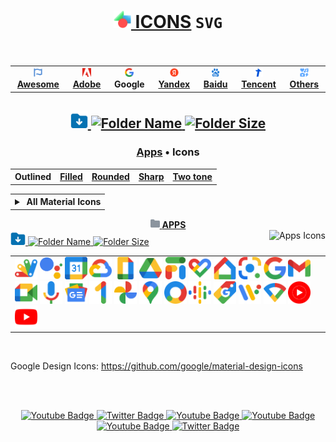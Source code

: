 # <div align="center"><a href="https://github.com/Li-Deheng/icons-svg" title="⬅︎ Back to Main Repository"><img style="width:28px; height:28px;" src="https://github.com/Li-Deheng/icons-svg/blob/main/Adobe/Apps/Motion-Graphics.svg" alt="Icons" onclick="return false"> ICONS</a> <span><b><code>SVG</code></b></span><br><img src="https://komarev.com/ghpvc/?username=Li-Deheng&style=flat&color=blue" alt=""/></div>

<div align="center"><table><tbody><th align="center">
<a href="https://github.com/Li-Deheng/icons-svg/tree/main/Awesome"><img style="width:14px; height:14px;" src="https://github.com/Li-Deheng/icons-svg/blob/main/Awesome/Awesome-Logo.svg" alt="Awesome"> <b>Awesome</b></a></th><th><a href="https://github.com/Li-Deheng/icons-svg/tree/main/Adobe"><img style="width:14px; height:14px;" src="https://github.com/Li-Deheng/icons-svg/blob/main/Adobe/Apps/Adobe-Logo.svg" alt="Adobe"> <b>Adobe</b></a></th><th><a><img style="width:14px; height:14px;" src="https://github.com/Li-Deheng/icons-svg/blob/main/Google/Apps/google-logo.svg" alt="Google"> <b>Google</b></a></th><th><a href="https://github.com/Li-Deheng/icons-svg/tree/main/Yandex"><img style="width:14px; height:14px;" src="https://github.com/Li-Deheng/icons-svg/blob/main/Yandex/Yandex-Logo.svg" alt="Yandex"> <b>Yandex</b></a></th><th><a href="https://github.com/Li-Deheng/icons-svg/tree/main/Baidu"><img style="width:14px; height:14px;" src="https://github.com/Li-Deheng/icons-svg/blob/main/Baidu/Baidu-Logo.svg" alt="Baidu"> <b>Baidu</b></a></th><th><a href="https://github.com/Li-Deheng/icons-svg/tree/main/Tencent"><img style="width:14px; height:14px;" src="https://github.com/Li-Deheng/icons-svg/blob/main/Tencent/Tencent-Logo.svg" alt="Tencent"> <b>Tencent</b></a></th><th><a href="https://github.com/Li-Deheng/icons-svg/tree/main/Others"><img style="width:14px; height:14px;" src="https://github.com/Li-Deheng/icons-svg/blob/main/Awesome/icons.svg" alt="Others"> <b>Others</b></a>
</td></tr></tbody></table></div>

## <div align="center"><a href="https://downgit.github.io/#/home?url=https://github.com/Li-Deheng/icons-svg/tree/main/Google" title="Download with DownGit" target="_blank"><img style="width:28px; height:28px;" src="https://github.com/Li-Deheng/icons-svg/blob/main/Awesome/Download-Folder.svg" alt="Download" target="_blank"> <img style="height:22px;" src="https://img.shields.io/badge/Download%20All%20Google%20Icons-blue" alt="Folder Name"> <img style="height:18px;" src="https://img.shields.io/badge/548%20Mb-343940" title="Folder Size" alt="Folder Size"></a></div>

### <div align="center"><a href="https://github.com/Li-Deheng/icons-svg/tree/main/Google" alt="Apps">Apps</a> • <a alt="Material Icons">Icons</a></div>

<div align="center"><table><tbody><th align="center">
<a>Outlined</a></th><th><a href="https://github.com/Li-Deheng/icons-svg/blob/main/Google/README-md/Icons-Filled.md">Filled</a></th><th><a href="https://github.com/Li-Deheng/icons-svg/blob/main/Google/README-md/Icons-Rounded.md">Rounded</a></th><th><a href="https://github.com/Li-Deheng/icons-svg/blob/main/Google/README-md/Icons-Sharp.md">Sharp</a></th><th><a href="https://github.com/Li-Deheng/icons-svg/blob/main/Google/README-md/Icons-TwoTone.md">Two tone</a></th></tbody></table></div>

<table align="center"><tbody><tr></tr><th>
<details align="left"><summary>&nbsp<span>All Material Icons</span></summary>
  <dd><a href="https://github.com/Li-Deheng/icons-svg/blob/main/Google/README-md/Icons-Outlined-Action.md"><img style="height:14px;" src="https://github.com/Li-Deheng/icons-svg/blob/main/Google/README-md/dropdown-icons/ads_click_white_24dp.svg" alt="Action"> Action</a></dd>
  <dd><a href="https://github.com/Li-Deheng/icons-svg/blob/main/Google/README-md/Icons-Outlined-Alert.md"><img style="height:14px;" src="https://github.com/Li-Deheng/icons-svg/blob/main/Google/README-md/dropdown-icons/warning_amber_white_24dp.svg" alt="Alert"> Alert</a></dd>
  <dd><a href="https://github.com/Li-Deheng/icons-svg/blob/main/Google/README-md/Icons-Outlined-Audio&Video.md"><img style="height:14px;" src="https://github.com/Li-Deheng/icons-svg/blob/main/Google/README-md/dropdown-icons/play_circle_white_24dp.svg" alt="Audio&Video"> Audio & Video</a></dd>
  <dd><a href="https://github.com/Li-Deheng/icons-svg/blob/main/Google/README-md/Icons-Outlined-Communication.md"><img style="height:14px;" src="https://github.com/Li-Deheng/icons-svg/blob/main/Google/README-md/dropdown-icons/forum_white_24dp.svg" alt="Communication"> Communication</a><br></dd>
  <dd><a href="https://github.com/Li-Deheng/icons-svg/blob/main/Google/README-md/Icons-Outlined-Content.md"><img style="height:14px;" src="https://github.com/Li-Deheng/icons-svg/blob/main/Google/README-md/dropdown-icons/how_to_vote_white_24dp.svg" alt="Content"> Content</a></dd>
  <dd><a href="https://github.com/Li-Deheng/icons-svg/blob/main/Google/README-md/Icons-Outlined-Device.md"><img style="height:14px;" src="https://github.com/Li-Deheng/icons-svg/blob/main/Google/README-md/dropdown-icons/devices_white_24dp.svg" alt="Device"> Device</a></dd>
  <dd><a href="https://github.com/Li-Deheng/icons-svg/blob/main/Google/README-md/Icons-Outlined-Editor.md"><img style="height:14px;" src="https://github.com/Li-Deheng/icons-svg/blob/main/Google/README-md/dropdown-icons/border_color_white_24dp.svg" alt="Editor"> Editor</a></dd>
  <dd><a href="https://github.com/Li-Deheng/icons-svg/blob/main/Google/README-md/Icons-Outlined-File.md"><img style="height:14px;" src="https://github.com/Li-Deheng/icons-svg/blob/main/Google/README-md/dropdown-icons/folder_white_24dp.svg" alt="File"> File</a></dd>
  <dd><a href="https://github.com/Li-Deheng/icons-svg/blob/main/Google/README-md/Icons-Outlined-Hardware.md"><img style="height:14px;" src="https://github.com/Li-Deheng/icons-svg/blob/main/Google/README-md/dropdown-icons/smart_toy_white_24dp.svg" alt="Hardware"> Hardware</a></dd>
  <dd><a href="https://github.com/Li-Deheng/icons-svg/blob/main/Google/README-md/Icons-Outlined-Home.md"><img style="height:14px;" src="https://github.com/Li-Deheng/icons-svg/blob/main/Google/README-md/dropdown-icons/broadcast_on_personal_white_24dp.svg" alt="Home"> Home</a></dd>
  <dd><a href="https://github.com/Li-Deheng/icons-svg/blob/main/Google/README-md/Icons-Outlined-Image.md"><img style="height:14px;" src="https://github.com/Li-Deheng/icons-svg/blob/main/Google/README-md/dropdown-icons/image_white_24dp.svg" alt="Image"> Image</a></dd>
  <dd><a href="https://github.com/Li-Deheng/icons-svg/blob/main/Google/README-md/Icons-Outlined-Maps.md"><img style="height:14px;" src="https://github.com/Li-Deheng/icons-svg/blob/main/Google/README-md/dropdown-icons/map_white_24dp.svg" alt="Maps"> Maps</a></dd>
  <dd><a href="https://github.com/Li-Deheng/icons-svg/blob/main/Google/README-md/Icons-Outlined-Navigation.md"><img style="height:14px;" src="https://github.com/Li-Deheng/icons-svg/blob/main/Google/README-md/dropdown-icons/menu_open_white_24dp.svg" alt="Navigation"> Navigation</a></dd>
  <dd><a href="https://github.com/Li-Deheng/icons-svg/blob/main/Google/README-md/Icons-Outlined-Notification.md"><img style="height:14px;" src="https://github.com/Li-Deheng/icons-svg/blob/main/Google/README-md/dropdown-icons/support_agent_white_24dp.svg" alt="Notification"> Notification</a></dd>
  <dd><a href="https://github.com/Li-Deheng/icons-svg/blob/main/Google/README-md/Icons-Outlined-Notification.md"><img style="height:14px;" src="https://github.com/Li-Deheng/icons-svg/blob/main/Google/README-md/dropdown-icons/balcony_white_24dp.svg" alt="Places"> Places</a></dd>
  <dd><a href="https://github.com/Li-Deheng/icons-svg/blob/main/Google/README-md/Icons-Outlined-Notification.md"><img style="height:14px;" src="https://github.com/Li-Deheng/icons-svg/blob/main/Google/README-md/dropdown-icons/manage_search_white_24dp.svg" alt="Search"> Search</a></dd>
  <dd><a href="https://github.com/Li-Deheng/icons-svg/blob/main/Google/README-md/Icons-Outlined-Notification.md"><img style="height:14px;" src="https://github.com/Li-Deheng/icons-svg/blob/main/Google/README-md/dropdown-icons/groups_white_24dp.svg" alt="Social"> Social</a></dd>
  <dd><a href="https://github.com/Li-Deheng/icons-svg/blob/main/Google/README-md/Icons-Outlined-Notification.md"><img style="height:14px;" src="https://github.com/Li-Deheng/icons-svg/blob/main/Google/README-md/dropdown-icons/star_border_white_24dp.svg" alt="Toggle"> Toggle</a></dd>
</details>
</th></tbody></table>

<div align="Center"><a href="https://github.com/Li-Deheng/icons-svg/tree/main/Google/Apps" title="Open Directory: Apps"><img style="width:15px; height:15px;" src="https://github.com/Li-Deheng/icons-svg/blob/main/Directory.svg" alt="Directory"> <b>APPS</b></a></div>
<div><div align="left"><a href="https://downgit.github.io/#/home?url=https://github.com/Li-Deheng/icons-svg/tree/main/Google/Apps" title="Download with DownGit" target="_blank"><img style="width:24px; height:24px;" src="https://github.com/Li-Deheng/icons-svg/blob/main/Awesome/Download-Folder.svg" alt="Download Directory"> <img style="height:18px;" src="https://img.shields.io/badge/Download%20All%20Apps%20Icons-blue" alt="Folder Name"> <img style="height:16px;" src="https://img.shields.io/badge/1,4%20Mb-343940" alt="Folder Size"></a><img align="right" style="height:18px;" src="https://img.shields.io/badge/Icons-209-blue?logo=svg&logoColor=49b6ff" title="Total Number" alt="Apps Icons"></div>

<table><tbody><tr></tr><tr><td align="left">
<img style="width:36px; height:36px;" src="https://github.com/Li-Deheng/icons-svg/blob/main/Google/Apps/google-apps-script.svg" alt="Google Apps Script" title="Google Apps Script" target="_blank"> <img style="width:36px; height:36px;" src="https://github.com/Li-Deheng/icons-svg/blob/main/Google/Apps/google-assistant.svg" alt="Google Assistant" title="Google Assistant" target="_blank"> <img style="width:36px; height:36px;" src="https://github.com/Li-Deheng/icons-svg/blob/main/Google/Apps/google-calendar.svg" alt="Google Calendar" title="Google Calendar" target="_blank"> <img style="width:36px; height:36px;" src="https://github.com/Li-Deheng/icons-svg/blob/main/Google/Apps/google-cloud.svg" alt="Google Cloud" title="Google Cloud" target="_blank"> <img style="width:36px; height:36px;" src="https://github.com/Li-Deheng/icons-svg/blob/main/Google/Apps/google-doc.svg" alt="Google Doc" title="Google Doc" target="_blank"> <img style="width:36px; height:36px;" src="https://github.com/Li-Deheng/icons-svg/blob/main/Google/Apps/google-drive.svg" alt="Google Drive" title="Google Drive" target="_blank"> <img style="width:36px; height:36px;" src="https://github.com/Li-Deheng/icons-svg/blob/main/Google/Apps/google-fi.svg" alt="Google Fi" title="Google Fi" target="_blank"> <img style="width:36px; height:36px;" src="https://github.com/Li-Deheng/icons-svg/blob/main/Google/Apps/google-heart-fit.svg" alt="Google Heart Fit" title="Google Heart Fit" target="_blank"> <img style="width:36px; height:36px;" src="https://github.com/Li-Deheng/icons-svg/blob/main/Google/Apps/google-home.svg" alt="Google Home" title="Google Home" target="_blank"> <img style="width:36px; height:36px;" src="https://github.com/Li-Deheng/icons-svg/blob/main/Google/Apps/google-lens.svg" alt="Google Lens" title="Google Lens" target="_blank"> <img style="width:36px; height:36px;" src="https://github.com/Li-Deheng/icons-svg/blob/main/Google/Apps/google-logo.svg" alt="Google Logo" title="Google Logo" target="_blank"> <img style="width:36px; height:36px;" src="https://github.com/Li-Deheng/icons-svg/blob/main/Google/Apps/google-mail-gmail.svg" alt="Google Mail Gmail" title="Google Mail Gmail" target="_blank"> <img style="width:36px; height:36px;" src="https://github.com/Li-Deheng/icons-svg/blob/main/Google/Apps/google-meet-camera.svg" alt="Google Meet Camera" title="Google Meet Camera" target="_blank"> <img style="width:36px; height:36px;" src="https://github.com/Li-Deheng/icons-svg/blob/main/Google/Apps/google-mic.svg" alt="Google Mic" title="Google Mic" target="_blank"> <img style="width:36px; height:36px;" src="https://github.com/Li-Deheng/icons-svg/blob/main/Google/Apps/google-news.svg" alt="Google News" title="Google News" target="_blank"> <img style="width:36px; height:36px;" src="https://github.com/Li-Deheng/icons-svg/blob/main/Google/Apps/google-one.svg" alt="Google One" title="Google One" target="_blank"> <img style="width:36px; height:36px;" src="https://github.com/Li-Deheng/icons-svg/blob/main/Google/Apps/google-photo.svg" alt="Google Photo" title="Google Photo" target="_blank"> <img style="width:36px; height:36px;" src="https://github.com/Li-Deheng/icons-svg/blob/main/Google/Apps/google-pin-map.svg" alt="Google Pin Map" title="Google Pin Map" target="_blank"> <img style="width:36px; height:36px;" src="https://github.com/Li-Deheng/icons-svg/blob/main/Google/Apps/google-platform-marketing.svg" alt="Google Platform Marketing" title="Google Platform Marketing" target="_blank"> <img style="width:36px; height:36px;" src="https://github.com/Li-Deheng/icons-svg/blob/main/Google/Apps/google-podcast.svg" alt="Google Podcast" title="Google Podcast" target="_blank"> <img style="width:36px; height:36px;" src="https://github.com/Li-Deheng/icons-svg/blob/main/Google/Apps/google-shopping.svg" alt="Google Shopping" title="Google Shopping" target="_blank"> <img style="width:36px; height:36px;" src="https://github.com/Li-Deheng/icons-svg/blob/main/Google/Apps/google-wearos-os.svg" alt="Google Wearos Os" title="Google Wearos Os" target="_blank"> <img style="width:36px; height:36px;" src="https://github.com/Li-Deheng/icons-svg/blob/main/Google/Apps/google-wifi.svg" alt="Google Wifi" title="Google Wifi" target="_blank"> <img style="width:36px; height:36px;" src="https://github.com/Li-Deheng/icons-svg/blob/main/Google/Apps/google-youtube-music.svg" alt="Google Youtube Music" title="Google Youtube Music" target="_blank"> <img style="width:36px; height:36px;" src="https://github.com/Li-Deheng/icons-svg/blob/main/Google/Apps/google-youtube.svg" alt="Google Youtube" title="Google Youtube" target="_blank"> 
</td></tr></tbody></table><br>

Google Design Icons: https://github.com/google/material-design-icons

<br><br>

<div align="Center" id="badges">
  <a href="#">
    <img src="https://img.shields.io/badge/YouTube-red?style=for-the-badge&logo=youtube&logoColor=white" alt="Youtube Badge"/>
  </a>
  <a href="#">
    <img src="https://img.shields.io/badge/Telegram-blue?style=for-the-badge&logo=telegram&logoColor=white" alt="Twitter Badge"/>
  </a>
  <a href="#">
    <img src="https://img.shields.io/badge/Instagram-red?style=for-the-badge&logo=instagram&logoColor=white" alt="Youtube Badge"/>
  </a>
  <a href="#">
    <img src="https://img.shields.io/badge/Discord-blue?style=for-the-badge&logo=discord&logoColor=white" alt="Youtube Badge"/>
  </a>
  <a href="#">
    <img src="https://img.shields.io/badge/Reddit-red?style=for-the-badge&logo=reddit&logoColor=white" alt="Youtube Badge"/>
  </a>
    <a href="#">
    <img src="https://img.shields.io/badge/TikTok-blue?style=for-the-badge&logo=tiktok&logoColor=white" alt="Twitter Badge"/>
  </a>
</div>
